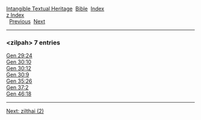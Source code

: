 [Intangible Textual Heritage](../../index)  [Bible](../index) 
[Index](index)   
[z Index](_z_)  
  [Previous](c12807)  [Next](c12809) 

------------------------------------------------------------------------

### &lt;zilpah&gt; 7 entries

[Gen 29:24](../kjv/gen029.htm#024)  
[Gen 30:10](../kjv/gen030.htm#010)  
[Gen 30:12](../kjv/gen030.htm#012)  
[Gen 30:9](../kjv/gen030.htm#009)  
[Gen 35:26](../kjv/gen035.htm#026)  
[Gen 37:2](../kjv/gen037.htm#002)  
[Gen 46:18](../kjv/gen046.htm#018)  

------------------------------------------------------------------------

[Next: zilthai (2)](c12809)
